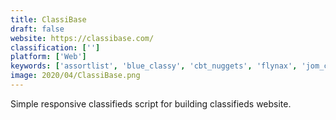 ```yaml
---
title: ClassiBase
draft: false 
website: https://classibase.com/
classification: ['']
platform: ['Web']
keywords: ['assortlist', 'blue_classy', 'cbt_nuggets', 'flynax', 'jom_classifieds', 'joosr', 'krrb', 'linux_academy', 'linuxcbt', 'osclass', 'online_it_guru', 'open_auto_classifieds', 'passup_by_trioangle', 'rezella', 'skillstore', 'udemy', 'yclas']
image: 2020/04/ClassiBase.png
---
```

Simple responsive classifieds script for building classifieds website.